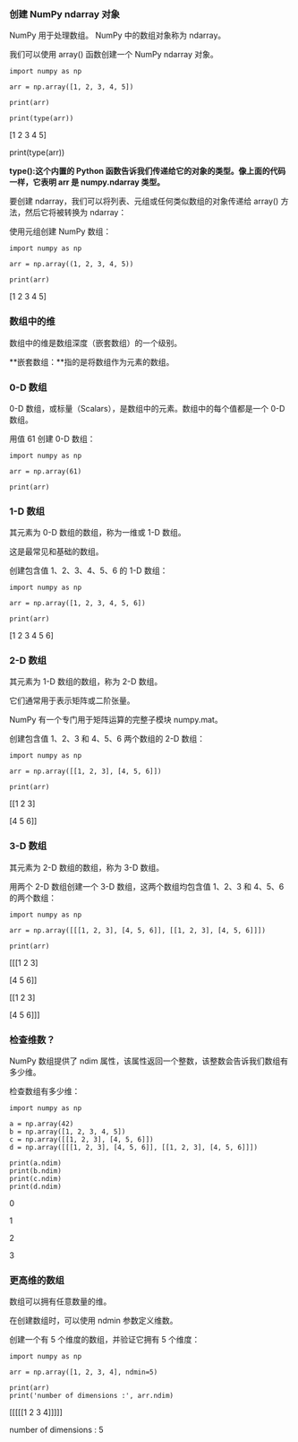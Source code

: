 ### 创建 NumPy ndarray 对象

NumPy 用于处理数组。 NumPy 中的数组对象称为 ndarray。

我们可以使用 array() 函数创建一个 NumPy ndarray 对象。

```
import numpy as np 

arr = np.array([1, 2, 3, 4, 5])

print(arr)

print(type(arr))
```

[1 2 3 4 5]

print(type(arr))

**type():这个内置的 Python 函数告诉我们传递给它的对象的类型。像上面的代码一样，它表明 arr 是 numpy.ndarray 类型。**

要创建 ndarray，我们可以将列表、元组或任何类似数组的对象传递给 array() 方法，然后它将被转换为 ndarray：

使用元组创建 NumPy 数组：

```
import numpy as np 

arr = np.array((1, 2, 3, 4, 5))

print(arr)
```

[1 2 3 4 5]

### 数组中的维

数组中的维是数组深度（嵌套数组）的一个级别。

**嵌套数组：**指的是将数组作为元素的数组。

### 0-D 数组

0-D 数组，或标量（Scalars），是数组中的元素。数组中的每个值都是一个 0-D 数组。

用值 61 创建 0-D 数组：

```
import numpy as np

arr = np.array(61)

print(arr)
```

### 1-D 数组

其元素为 0-D 数组的数组，称为一维或 1-D 数组。

这是最常见和基础的数组。

创建包含值 1、2、3、4、5、6 的 1-D 数组：

```
import numpy as np

arr = np.array([1, 2, 3, 4, 5, 6])

print(arr)
```

[1 2 3 4 5 6]

### 2-D 数组

其元素为 1-D 数组的数组，称为 2-D 数组。

它们通常用于表示矩阵或二阶张量。

NumPy 有一个专门用于矩阵运算的完整子模块 numpy.mat。

创建包含值 1、2、3 和 4、5、6 两个数组的 2-D 数组：

```
import numpy as np

arr = np.array([[1, 2, 3], [4, 5, 6]])

print(arr)
```

[[1 2 3]

[4 5 6]]

### 3-D 数组

其元素为 2-D 数组的数组，称为 3-D 数组。

用两个 2-D 数组创建一个 3-D 数组，这两个数组均包含值 1、2、3 和 4、5、6 的两个数组：

```
import numpy as np

arr = np.array([[[1, 2, 3], [4, 5, 6]], [[1, 2, 3], [4, 5, 6]]])

print(arr)
```

[[[1 2 3]

[4 5 6]]

[[1 2 3]

[4 5 6]]]

### 检查维数？

NumPy 数组提供了 ndim 属性，该属性返回一个整数，该整数会告诉我们数组有多少维。

检查数组有多少维：

```
import numpy as np

a = np.array(42)
b = np.array([1, 2, 3, 4, 5])
c = np.array([[1, 2, 3], [4, 5, 6]])
d = np.array([[[1, 2, 3], [4, 5, 6]], [[1, 2, 3], [4, 5, 6]]])

print(a.ndim) 
print(b.ndim) 
print(c.ndim) 
print(d.ndim)
```

0

1

2

3

### 更高维的数组

数组可以拥有任意数量的维。

在创建数组时，可以使用 ndmin 参数定义维数。

创建一个有 5 个维度的数组，并验证它拥有 5 个维度：

```
import numpy as np

arr = np.array([1, 2, 3, 4], ndmin=5)

print(arr)
print('number of dimensions :', arr.ndim)
```

[[[[[1 2 3 4]]]]]

number of dimensions : 5
